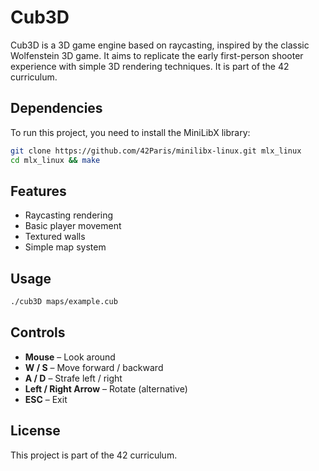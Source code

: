 # Cub3D

Cub3D is a 3D game engine based on raycasting, inspired by the classic Wolfenstein 3D game. It aims to replicate the early first-person shooter experience with simple 3D rendering techniques. It is part of the 42 curriculum.

## Dependencies

To run this project, you need to install the MiniLibX library:

```bash
git clone https://github.com/42Paris/minilibx-linux.git mlx_linux
cd mlx_linux && make
```

## Features

- Raycasting rendering
- Basic player movement
- Textured walls
- Simple map system

## Usage

```bash
./cub3D maps/example.cub
```

## Controls

- **Mouse** – Look around
- **W / S** – Move forward / backward
- **A / D** – Strafe left / right
- **Left / Right Arrow** – Rotate (alternative)
- **ESC** – Exit

## License

This project is part of the 42 curriculum.

